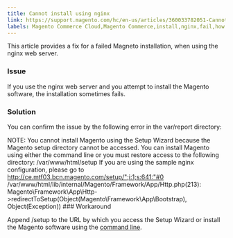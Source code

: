 ```yaml
---
title: Cannot install using nginx
link: https://support.magento.com/hc/en-us/articles/360033782051-Cannot-install-using-nginx
labels: Magento Commerce Cloud,Magento Commerce,install,nginx,fail,how to
---
```


This article provides a fix for a failed Magneto installation, when using the nginx web server.

 ### Issue

 If you use the nginx web server and you attempt to install the Magento software, the installation sometimes fails.

 ### Solution

 You can confirm the issue by the following error in the var/report directory:

 NOTE: You cannot install Magento using the Setup Wizard because the Magento setup directory cannot be accessed. You can install Magento using either the command line or you must restore access to the following directory: /var/www/html/setup If you are using the sample nginx configuration, please go to http://ce.mtf03.bcn.magento.com/setup/";i:1;s:641:"#0 /var/www/html/lib/internal/Magento/Framework/App/Http.php(213): Magento\Framework\App\Http->redirectToSetup(Object(Magento\Framework\App\Bootstrap), Object(Exception)) ### Workaround

 Append /setup to the URL by which you access the Setup Wizard or install the Magento software using the [command line](https://devdocs.magento.com/guides/v2.3/install-gde/install/cli/install-cli.html).

